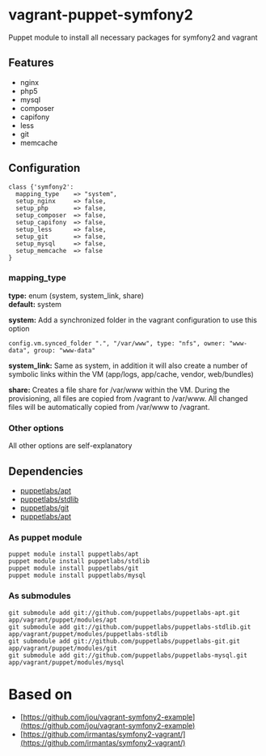 # vagrant-puppet-symfony2

Puppet module to install all necessary packages for symfony2 and vagrant

## Features

* nginx
* php5
* mysql
* composer
* capifony
* less
* git
* memcache

## Configuration

	class {'symfony2':
	  mapping_type    => "system",
	  setup_nginx     => false,
	  setup_php       => false,
	  setup_composer  => false,
	  setup_capifony  => false,
	  setup_less      => false,
	  setup_git       => false,
	  setup_mysql     => false,
	  setup_memcache  => false
	}

### mapping_type

**type:** enum (system, system_link, share)<br/>
**default:** system

**system:** Add a synchronized folder in the vagrant configuration to use this option

	config.vm.synced_folder ".", "/var/www", type: "nfs", owner: "www-data", group: "www-data"

**system_link:** Same as system, in addition it will also create a number of symbolic links within the VM (app/logs, app/cache, vendor, web/bundles)

**share:** Creates a file share for /var/www within the VM. During the provisioning, all files are copied from /vagrant to /var/www. All changed files will be automatically copied from /var/www to /vagrant.

### Other options

All other options are self-explanatory

## Dependencies

* [puppetlabs/apt](https://forge.puppetlabs.com/puppetlabs/apt)
* [puppetlabs/stdlib](https://forge.puppetlabs.com/puppetlabs/stdlib)
* [puppetlabs/git](https://forge.puppetlabs.com/puppetlabs/git)
* [puppetlabs/apt](https://forge.puppetlabs.com/puppetlabs/mysql)

### As puppet module

    puppet module install puppetlabs/apt
    puppet module install puppetlabs/stdlib
    puppet module install puppetlabs/git
    puppet module install puppetlabs/mysql

### As submodules

    git submodule add git://github.com/puppetlabs/puppetlabs-apt.git app/vagrant/puppet/modules/apt
    git submodule add git://github.com/puppetlabs/puppetlabs-stdlib.git app/vagrant/puppet/modules/puppetlabs-stdlib
    git submodule add git://github.com/puppetlabs/puppetlabs-git.git app/vagrant/puppet/modules/git
    git submodule add git://github.com/puppetlabs/puppetlabs-mysql.git app/vagrant/puppet/modules/mysql

# Based on

* [https://github.com/jou/vagrant-symfony2-example](https://github.com/jou/vagrant-symfony2-example)
* [https://github.com/irmantas/symfony2-vagrant/](https://github.com/irmantas/symfony2-vagrant/)